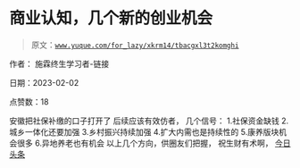 # 商业认知，几个新的创业机会

> 原文：[`www.yuque.com/for_lazy/xkrm14/tbacgxl3t2komghi`](https://www.yuque.com/for_lazy/xkrm14/tbacgxl3t2komghi)



作者： 施霖终生学习者-链接 

日期：2023-02-02 

点赞数：18 

安徽把社保补缴的口子打开了 后续应该有效仿者， 几个信号： 1.社保资金缺钱 2.城乡一体化还要加强 3.乡村振兴持续加强 4.扩大内需也是持续性的 5.康养版块机会很多 6.异地养老也有机会 以上几个方向，供圈友们把握， 祝生财有术啊， [今日头条](https://m.toutiao.com/article/7191751666474172980/?app=news_article_lite%C3%97tamp=1674546820&use_new_style=1&req_id=20230124155339BE964A28F3C33E22A4E5&group_id=7191751666474172980&share_token=a99290d1-42ab-4322-8131-503ab0b5f475) 

